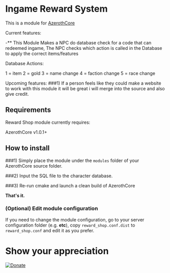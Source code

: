 # Ingame Reward System

This is a module for [AzerothCore](http://www.azerothcore.org)

Current features:

-** This Module Makes a NPC do database check for a code that can redeemed ingame, The NPC checks which action is called in the Database to apply the correct items/features

Database Actions:

1 = item
2 = gold
3 = name change
4 = faction change
5 = race change

Upcoming features:
###1) If a person feels like they could make a website to work with this module it will be great i will merge into the source and also give credit.


## Requirements

Reward Shop module currently requires:

AzerothCore v1.0.1+

## How to install

###1) Simply place the module under the `modules` folder of your AzerothCore source folder.

###2) Input the SQL file to the character database.

###3) Re-run cmake and launch a clean build of AzerothCore

**That's it.**

### (Optional) Edit module configuration

If you need to change the module configuration, go to your server configuration folder (e.g. **etc**), copy `reward_shop.conf.dist` to `reward_shop.conf` and edit it as you prefer.


# Show your appreciation
[![Donate](https://img.shields.io/badge/Donate-PayPal-green.svg)](https://www.paypal.com/cgi-bin/webscr?cmd=_s-xclick&hosted_button_id=SBJFTAJKUNEXC)




